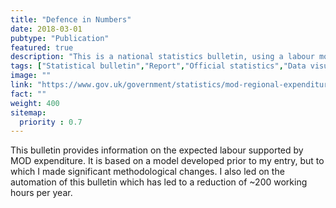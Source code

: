 ```yaml
---
title: "Defence in Numbers"
date: 2018-03-01
pubtype: "Publication"
featured: true
description: "This is a national statistics bulletin, using a labour model to apportion MOD expenditure to NUTS regions of the UK."
tags: ["Statistical bulletin","Report","Official statistics","Data visualisation","Stakeholder management","Project management"]
image: ""
link: "https://www.gov.uk/government/statistics/mod-regional-expenditure-with-uk-industry-and-supported-employment-201617"
fact: ""
weight: 400
sitemap:
  priority : 0.7
---
```


This bulletin provides information on the expected labour supported by MOD expenditure. It is based on a model developed prior to my entry, but to which I made significant methodological changes. I also led on the automation of this bulletin which has led to a reduction of ~200 working hours per year.
